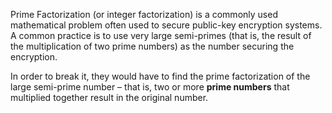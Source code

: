 Prime Factorization (or integer factorization) is a commonly used mathematical problem often used to secure public-key encryption systems. 
A common practice is to use very large semi-primes (that is, the result of the multiplication of two prime numbers) as the number securing the encryption. 

In order to break it, they would have to find the prime factorization of the large semi-prime number – that is, two or more **prime numbers** that multiplied together result in the original number.
